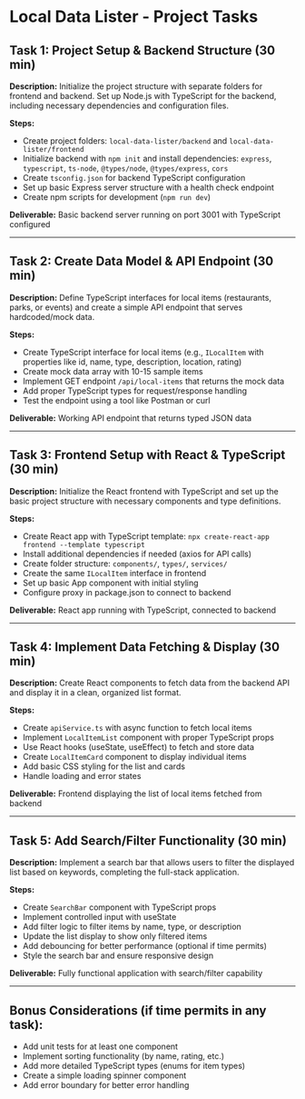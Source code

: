 # Local Data Lister - Project Tasks

## Task 1: Project Setup & Backend Structure (30 min)
**Description:** Initialize the project structure with separate folders for frontend and backend. Set up Node.js with TypeScript for the backend, including necessary dependencies and configuration files.

**Steps:**
- Create project folders: `local-data-lister/backend` and `local-data-lister/frontend`
- Initialize backend with `npm init` and install dependencies: `express`, `typescript`, `ts-node`, `@types/node`, `@types/express`, `cors`
- Create `tsconfig.json` for backend TypeScript configuration
- Set up basic Express server structure with a health check endpoint
- Create npm scripts for development (`npm run dev`)

**Deliverable:** Basic backend server running on port 3001 with TypeScript configured

---

## Task 2: Create Data Model & API Endpoint (30 min)
**Description:** Define TypeScript interfaces for local items (restaurants, parks, or events) and create a simple API endpoint that serves hardcoded/mock data.

**Steps:**
- Create TypeScript interface for local items (e.g., `ILocalItem` with properties like id, name, type, description, location, rating)
- Create mock data array with 10-15 sample items
- Implement GET endpoint `/api/local-items` that returns the mock data
- Add proper TypeScript types for request/response handling
- Test the endpoint using a tool like Postman or curl

**Deliverable:** Working API endpoint that returns typed JSON data

---

## Task 3: Frontend Setup with React & TypeScript (30 min)
**Description:** Initialize the React frontend with TypeScript and set up the basic project structure with necessary components and type definitions.

**Steps:**
- Create React app with TypeScript template: `npx create-react-app frontend --template typescript`
- Install additional dependencies if needed (axios for API calls)
- Create folder structure: `components/`, `types/`, `services/`
- Create the same `ILocalItem` interface in frontend
- Set up basic App component with initial styling
- Configure proxy in package.json to connect to backend

**Deliverable:** React app running with TypeScript, connected to backend

---

## Task 4: Implement Data Fetching & Display (30 min)
**Description:** Create React components to fetch data from the backend API and display it in a clean, organized list format.

**Steps:**
- Create `apiService.ts` with async function to fetch local items
- Implement `LocalItemList` component with proper TypeScript props
- Use React hooks (useState, useEffect) to fetch and store data
- Create `LocalItemCard` component to display individual items
- Add basic CSS styling for the list and cards
- Handle loading and error states

**Deliverable:** Frontend displaying the list of local items fetched from backend

---

## Task 5: Add Search/Filter Functionality (30 min)
**Description:** Implement a search bar that allows users to filter the displayed list based on keywords, completing the full-stack application.

**Steps:**
- Create `SearchBar` component with TypeScript props
- Implement controlled input with useState
- Add filter logic to filter items by name, type, or description
- Update the list display to show only filtered items
- Add debouncing for better performance (optional if time permits)
- Style the search bar and ensure responsive design

**Deliverable:** Fully functional application with search/filter capability

---

## Bonus Considerations (if time permits in any task):
- Add unit tests for at least one component
- Implement sorting functionality (by name, rating, etc.)
- Add more detailed TypeScript types (enums for item types)
- Create a simple loading spinner component
- Add error boundary for better error handling
